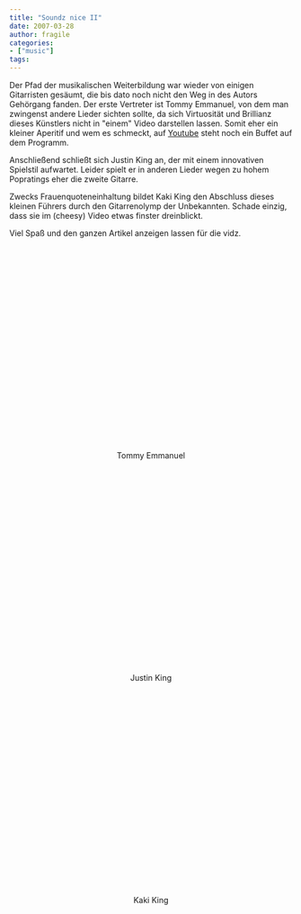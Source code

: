 ```yaml
---
title: "Soundz nice II"
date: 2007-03-28
author: fragile
categories:
- ["music"]
tags:
---
```

Der Pfad der musikalischen Weiterbildung war wieder von einigen Gitarristen gesäumt, die bis dato noch nicht den Weg in des Autors Gehörgang fanden. Der erste Vertreter ist Tommy Emmanuel, von dem man zwingenst andere Lieder sichten sollte, da sich Virtuosität und Brillianz dieses Künstlers nicht in "einem" Video darstellen lassen. Somit eher ein kleiner Aperitif und wem es schmeckt, auf <a href="http://www.youtube.com/results?search_query=tommy+emmanuel&amp;search=Search" title="Tommy Emmanuel bei Youtube" target="_blank">Youtube</a> steht noch ein Buffet auf dem Programm.

Anschließend schließt sich Justin King an, der mit einem innovativen Spielstil aufwartet. Leider spielt er in anderen Lieder wegen zu hohem Popratings eher die zweite Gitarre.

Zwecks Frauenquoteneinhaltung bildet Kaki King  den Abschluss dieses kleinen Führers durch den Gitarrenolymp der Unbekannten. Schade einzig, dass sie im (cheesy) Video etwas finster dreinblickt.

Viel Spaß und den ganzen Artikel anzeigen lassen für die vidz.<!--more-->

<object width="425" height="350"><param name="movie" value="http://www.youtube.com/v/Uv9ju0YjpyM"></param><param name="wmode" value="transparent"></param><embed src="http://www.youtube.com/v/Uv9ju0YjpyM" type="application/x-shockwave-flash" wmode="transparent" width="425" height="350"></embed></object>
<center>Tommy Emmanuel</center>

<object width="425" height="350"><param name="movie" value="http://www.youtube.com/v/yh_24DXNy8E"></param><param name="wmode" value="transparent"></param><embed src="http://www.youtube.com/v/yh_24DXNy8E" type="application/x-shockwave-flash" wmode="transparent" width="425" height="350"></embed></object>
<center>Justin King</center>

<object width="425" height="350"><param name="movie" value="http://www.youtube.com/v/bbJnwk3GBiM"></param><param name="wmode" value="transparent"></param><embed src="http://www.youtube.com/v/bbJnwk3GBiM" type="application/x-shockwave-flash" wmode="transparent" width="425" height="350"></embed></object>
<center>Kaki King</center>